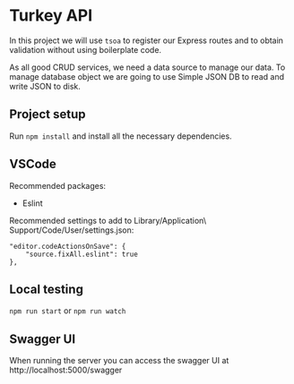 # Turkey  API
In this project we will use ```tsoa``` to register our Express routes and to obtain validation without using boilerplate code.

As all good CRUD services, we need a data source to manage our data.
To manage database object we are going to use Simple JSON DB to read and write JSON to disk.

## Project setup
Run ```npm install``` and install all the necessary dependencies.

## VSCode
Recommended packages:
- Eslint

Recommended settings to add to Library/Application\ Support/Code/User/settings.json:

    "editor.codeActionsOnSave": {
        "source.fixAll.eslint": true
    },

## Local testing
```npm run start```
or
```npm run watch```

## Swagger UI
When running the server you can access the swagger UI at http://localhost:5000/swagger